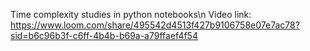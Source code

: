 Time complexity studies in python notebooks\n
Video link: https://www.loom.com/share/495542d4513f427b9106758e07e7ac78?sid=b6c96b3f-c6ff-4b4b-b69a-a79ffaef4f54
